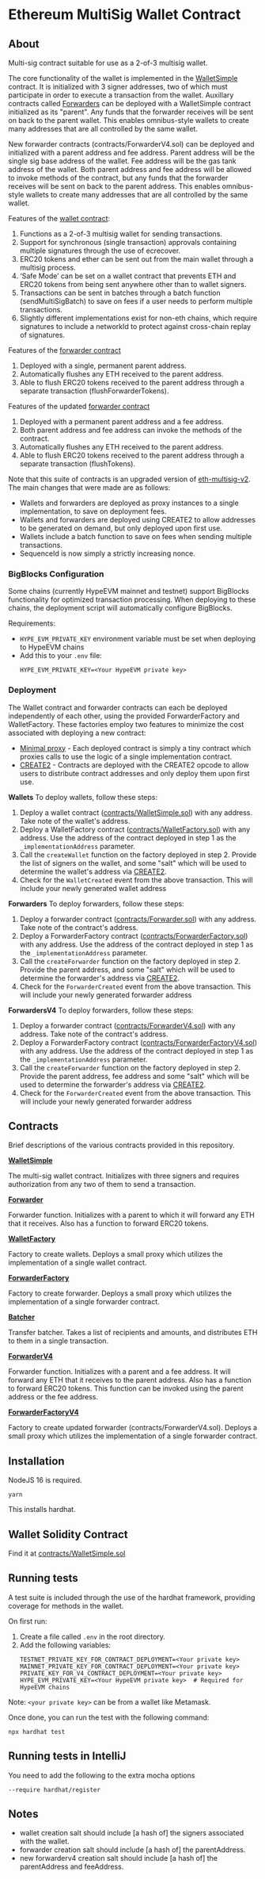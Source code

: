 # Ethereum MultiSig Wallet Contract

## About

Multi-sig contract suitable for use as a 2-of-3 multisig wallet.

The core functionality of the wallet is implemented in the [WalletSimple](contracts/WalletSimple.sol) contract. It is initialized with 3 signer addresses, two of which must participate in order to execute a transaction from the wallet.
Auxillary contracts called [Forwarders](contracts/Forwarder.sol) can be deployed with a WalletSimple contract initialized as its "parent". Any funds that the forwarder receives will be sent on back to the parent wallet. This enables omnibus-style wallets to create many addresses that are all controlled by the same wallet.

New forwarder contracts (contracts/ForwarderV4.sol) can be deployed and initialized with a parent address and fee address. Parent address will be the single sig base address of the wallet. Fee address will be the gas tank address of the wallet. Both parent address and fee address will be allowed to invoke methods of the contract, but any funds that the forwarder receives will be sent on back to the parent address. This enables omnibus-style wallets to create many addresses that are all controlled by the same wallet.

Features of the [wallet contract](contracts/WalletSimple.sol):

1. Functions as a 2-of-3 multisig wallet for sending transactions.
2. Support for synchronous (single transaction) approvals containing multiple signatures through the use of ecrecover.
3. ERC20 tokens and ether can be sent out from the main wallet through a multisig process.
4. ‘Safe Mode’ can be set on a wallet contract that prevents ETH and ERC20 tokens from being sent anywhere other than to wallet signers.
5. Transactions can be sent in batches through a batch function (sendMultiSigBatch) to save on fees if a user needs to perform multiple transactions.
6. Slightly different implementations exist for non-eth chains, which require signatures to include a networkId to protect against cross-chain replay of signatures.

Features of the [forwarder contract](contracts/Forwarder.sol)

1. Deployed with a single, permanent parent address.
2. Automatically flushes any ETH received to the parent address.
3. Able to flush ERC20 tokens received to the parent address through a separate transaction (flushForwarderTokens).

Features of the updated [forwarder contract](contracts/ForwarderV4.sol)

1. Deployed with a permanent parent address and a fee address.
2. Both parent address and fee address can invoke the methods of the contract.
3. Automatically flushes any ETH received to the parent address.
4. Able to flush ERC20 tokens received to the parent address through a separate transaction (flushTokens).

Note that this suite of contracts is an upgraded version of [eth-multisig-v2](https://github.com/bitgo/eth-multisig-v2). The main changes that were made are as follows:
- Wallets and forwarders are deployed as proxy instances to a single implementation, to save on deployment fees.
- Wallets and forwarders are deployed using CREATE2 to allow addresses to be generated on demand, but only deployed upon first use.
- Wallets include a batch function to save on fees when sending multiple transactions.
- SequenceId is now simply a strictly increasing nonce.

### BigBlocks Configuration

Some chains (currently HypeEVM mainnet and testnet) support BigBlocks functionality for optimized transaction processing. When deploying to these chains, the deployment script will automatically configure BigBlocks.

Requirements:
- `HYPE_EVM_PRIVATE_KEY` environment variable must be set when deploying to HypeEVM chains
- Add this to your `.env` file:
  ```
  HYPE_EVM_PRIVATE_KEY=<Your HypeEVM private key>
  ```

### Deployment
The Wallet contract and forwarder contracts can each be deployed independently of each other, using the provided ForwarderFactory and WalletFactory.
These factories employ two features to minimize the cost associated with deploying a new contract:
- [Minimal proxy](https://eips.ethereum.org/EIPS/eip-1167) - Each deployed contract is simply a tiny contract which proxies calls to use the logic of a single implementation contract.
- [CREATE2](https://eips.ethereum.org/EIPS/eip-1014) - Contracts are deployed with the CREATE2 opcode to allow users to distribute contract addresses and only deploy them upon first use.

**Wallets**
To deploy wallets, follow these steps:
1. Deploy a wallet contract ([contracts/WalletSimple.sol](contracts/WalletSimple.sol)) with any address. Take note of the wallet's address.
2. Deploy a WalletFactory contract ([contracts/WalletFactory.sol](contracts/WalletFactory.sol)) with any address. Use the address of the contract deployed in step 1 as the `_implementationAddress` parameter.
3. Call the `createWallet` function on the factory deployed in step 2. Provide the list of signers on the wallet, and some "salt" which will be used to determine the wallet's address via [CREATE2](https://eips.ethereum.org/EIPS/eip-1014).
4. Check for the `WalletCreated` event from the above transaction. This will include your newly generated wallet address

**Forwarders**
To deploy forwarders, follow these steps:
1. Deploy a forwarder contract ([contracts/Forwarder.sol](contracts/Forwarder.sol)) with any address. Take note of the contract's address.
2. Deploy a ForwarderFactory contract ([contracts/ForwarderFactory.sol](contracts/ForwarderFactory.sol)) with any address. Use the address of the contract deployed in step 1 as the `_implementationAddress` parameter.
3. Call the `createForwarder` function on the factory deployed in step 2. Provide the parent address, and some "salt" which will be used to determine the forwarder's address via [CREATE2](https://eips.ethereum.org/EIPS/eip-1014).
4. Check for the `ForwarderCreated` event from the above transaction. This will include your newly generated forwarder address

**ForwardersV4**
To deploy forwarders, follow these steps:
1. Deploy a forwarder contract ([contracts/ForwarderV4.sol](contracts/Forwarder.sol)) with any address. Take note of the contract's address.
2. Deploy a ForwarderFactory contract ([contracts/ForwarderFactoryV4.sol](contracts/ForwarderFactoryV4.sol)) with any address. Use the address of the contract deployed in step 1 as the `_implementationAddress` parameter.
3. Call the `createForwarder` function on the factory deployed in step 2. Provide the parent address, fee address and some "salt" which will be used to determine the forwarder's address via [CREATE2](https://eips.ethereum.org/EIPS/eip-1014).
4. Check for the `ForwarderCreated` event from the above transaction. This will include your newly generated forwarder address


## Contracts
Brief descriptions of the various contracts provided in this repository.

[**WalletSimple**](contracts/WalletSimple.sol)

The multi-sig wallet contract. Initializes with three signers and requires authorization from any two of them to send a transaction.

[**Forwarder**](contracts/Forwarder.sol)

Forwarder function. Initializes with a parent to which it will forward any ETH that it receives. Also has a function to forward ERC20 tokens.

[**WalletFactory**](contracts/WalletFactory.sol)

Factory to create wallets. Deploys a small proxy which utilizes the implementation of a single wallet contract.

[**ForwarderFactory**](contracts/ForwarderFactory.sol)

Factory to create forwarder. Deploys a small proxy which utilizes the implementation of a single forwarder contract.

[**Batcher**](contracts/Batcher.sol)

Transfer batcher. Takes a list of recipients and amounts, and distributes ETH to them in a single transaction.

[**ForwarderV4**](contracts/ForwarderV4.sol)

Forwarder function. Initializes with a parent and a fee address. It will forward any ETH that it receives to the parent address. Also has a function to forward ERC20 tokens. This function can be invoked using the parent address or the fee address.

[**ForwarderFactoryV4**](contracts/ForwarderFactoryV4.sol)

Factory to create updated forwarder (contracts/ForwarderV4.sol). Deploys a small proxy which utilizes the implementation of a single forwarder contract.

## Installation

NodeJS 16 is required.

```shell
yarn
```

This installs hardhat.

## Wallet Solidity Contract

Find it at [contracts/WalletSimple.sol](contracts/WalletSimple.sol)

## Running tests

A test suite is included through the use of the hardhat framework, providing coverage for methods in the wallet.

On first run:
1. Create a file called `.env` in the root directory.
2. Add the following variables:
   ```
   TESTNET_PRIVATE_KEY_FOR_CONTRACT_DEPLOYMENT=<Your private key>
   MAINNET_PRIVATE_KEY_FOR_CONTRACT_DEPLOYMENT=<Your private key>
   PRIVATE_KEY_FOR_V4_CONTRACT_DEPLOYMENT=<Your private key>
   HYPE_EVM_PRIVATE_KEY=<Your HypeEVM private key>  # Required for HypeEVM chains
   ```
Note: `<your private key>` can be from a wallet like Metamask.

Once done, you can run the test with the following command:

```shell
npx hardhat test
```

## Running tests in IntelliJ

You need to add the following to the extra mocha options
```
--require hardhat/register
```

## Notes
- wallet creation salt should include [a hash of] the signers associated with the wallet. 
- forwarder creation salt should include [a hash of] the parentAddress.
- new forwarderv4 creation salt should include [a hash of] the parentAddress and feeAddress. 
